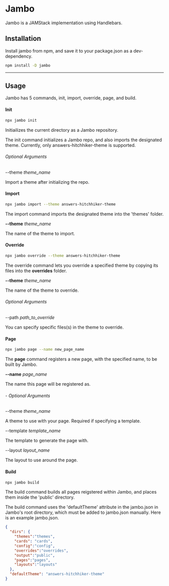 # Jambo

Jambo is a JAMStack implementation using Handlebars.

## Installation

Install jambo from npm, and save it to your package.json as a dev-dependency.

```bash
npm install -D jambo
```
___

## Usage

Jambo has 5 commands, init, import, override, page, and build.

#### Init

```bash
npx jambo init
```

Initiailizes the current directory as a Jambo repository.

The init command initializes a Jambo repo, and also imports the designated theme.
Currently, only answers-hitchhiker-theme is supported.

###### Optional Arguments

--theme _theme_name_

Import a theme after initializing the repo.

#### Import

```bash
npx jambo import --theme answers-hitchhiker-theme
```

The import command imports the designated theme into the 'themes' folder.

**--theme** _theme_name_

The name of the theme to import.

#### Override

```bash
npx jambo override --theme answers-hitchhiker-theme
```

The override command lets you override a specified theme by copying its files into the **overrides** folder.

**--theme** _theme_name_

The name of the theme to override.

###### Optional Arguments

--path _path_to_override_

You can specify specific files(s) in the theme to override.

#### Page

```bash
npx jambo page --name new_page_name
```

The **page** command registers a new page, with the specified name, to be built by Jambo.

**--name** _page_name_

The name this page will be registered as.

###### - Optional Arguments

--theme _theme_name_

A theme to use with your page. Required if specifying a template.

--template  _template_name_

The template to generate the page with.

--layout _layout_name_

The layout to use around the page.

#### Build

```bash
npx jambo build
```

The build command builds all pages reigstered within Jambo, and places them inside the 'public' directory.

The build command uses the 'defaultTheme' attribute in the jambo.json in Jambo's root directory, which must be added to jambo.json manually. Here is an example jambo.json.

```json
{
  "dirs": {
    "themes":"themes",
    "cards": "cards",
    "config":"config",
    "overrides":"overrides",
    "output":"public",
    "pages":"pages",
    "layouts":"layouts"
  },
  "defaultTheme": "answers-hitchhiker-theme"
}
```
